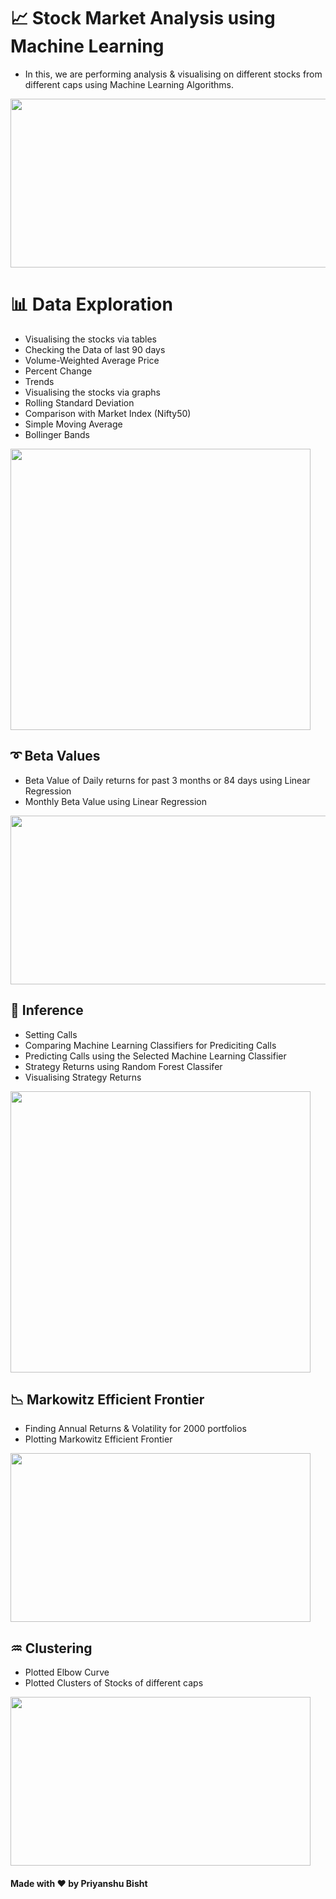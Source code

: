 # 📈 __Stock Market Analysis using Machine Learning__
- In this, we are performing analysis & visualising on different stocks from different caps using Machine Learning Algorithms.

<img src='https://github.com/priyanshu-bisht/StockMarketAnalysis/blob/master/imgs/1.png' width='680px' height='270px'/>

# 📊 __Data Exploration__
  - Visualising the stocks via tables
  - Checking the Data of last 90 days
  - Volume-Weighted Average Price
  - Percent Change
  - Trends
  - Visualising the stocks via graphs
  - Rolling Standard Deviation
  - Comparison with Market Index (Nifty50)
  - Simple Moving Average
  - Bollinger Bands

<img src='https://github.com/priyanshu-bisht/StockMarketAnalysis/blob/master/imgs/2.png' width='480px' height='450px'/>

## ➰ __Beta Values__
  - Beta Value of Daily returns for past 3 months or 84 days using Linear Regression
  - Monthly Beta Value using Linear Regression

<img src='https://github.com/priyanshu-bisht/StockMarketAnalysis/blob/master/imgs/4.png' width='680px' height='270px'/>


## 🧮 __Inference__
  - Setting Calls
  - Comparing Machine Learning Classifiers for Prediciting Calls
  - Predicting Calls using the Selected Machine Learning Classifier
  - Strategy Returns using Random Forest Classifer
  - Visualising Strategy Returns
  
<img src='https://github.com/priyanshu-bisht/StockMarketAnalysis/blob/master/imgs/3.png' width='480px' height='450px'/>

## 📉 __Markowitz Efficient Frontier__
  - Finding Annual Returns & Volatility for 2000 portfolios
  - Plotting Markowitz Efficient Frontier

<img src='https://github.com/priyanshu-bisht/StockMarketAnalysis/blob/master/imgs/7.png' width='480px' height='270px'/>

## ♒ __Clustering__
  - Plotted Elbow Curve 
  - Plotted Clusters of Stocks of different caps

<img src='https://github.com/priyanshu-bisht/StockMarketAnalysis/blob/master/imgs/8.png' width='480px' height='270px'/>

#### __Made with ❤ by Priyanshu Bisht__
